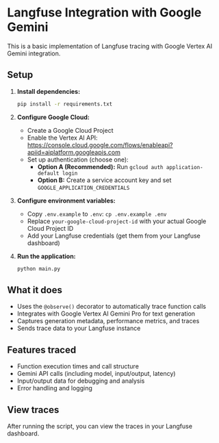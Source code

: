 # Langfuse Integration with Google Gemini

This is a basic implementation of Langfuse tracing with Google Vertex AI Gemini integration.

## Setup

1. **Install dependencies:**
   ```bash
   pip install -r requirements.txt
   ```

2. **Configure Google Cloud:**
   - Create a Google Cloud Project
   - Enable the Vertex AI API: https://console.cloud.google.com/flows/enableapi?apiid=aiplatform.googleapis.com
   - Set up authentication (choose one):
     - **Option A (Recommended):** Run `gcloud auth application-default login`
     - **Option B:** Create a service account key and set `GOOGLE_APPLICATION_CREDENTIALS`

3. **Configure environment variables:**
   - Copy `.env.example` to `.env`: `cp .env.example .env`
   - Replace `your-google-cloud-project-id` with your actual Google Cloud Project ID
   - Add your Langfuse credentials (get them from your Langfuse dashboard)

4. **Run the application:**
   ```bash
   python main.py
   ```

## What it does

- Uses the `@observe()` decorator to automatically trace function calls
- Integrates with Google Vertex AI Gemini Pro for text generation
- Captures generation metadata, performance metrics, and traces
- Sends trace data to your Langfuse instance

## Features traced

- Function execution times and call structure
- Gemini API calls (including model, input/output, latency)
- Input/output data for debugging and analysis
- Error handling and logging

## View traces

After running the script, you can view the traces in your Langfuse dashboard.

